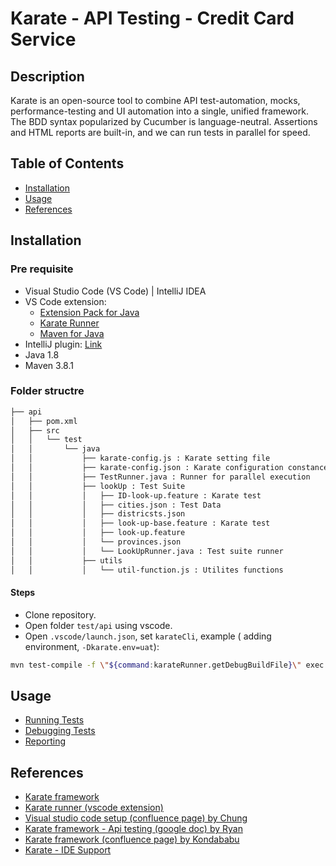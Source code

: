 # Karate - API Testing - Credit Card Service

## Description

Karate is an open-source tool to combine API test-automation, mocks, performance-testing and UI automation into a single, unified framework. The BDD syntax popularized by Cucumber is language-neutral. Assertions and HTML reports are built-in, and we can run tests in parallel for speed.

## Table of Contents

- [Installation](#installation)
- [Usage](#usage)
- [References](#references)

## Installation

### Pre requisite

- Visual Studio Code (VS Code) | IntelliJ IDEA 
- VS Code extension:
  - [Extension Pack for Java](https://marketplace.visualstudio.com/items?itemName=vscjava.vscode-java-pack)
  - [Karate Runner](https://marketplace.visualstudio.com/items?itemName=kirkslota.karate-runner)
  - [Maven for Java](https://marketplace.visualstudio.com/items?itemName=vscjava.vscode-maven) 
- IntelliJ plugin: [Link](https://plugins.jetbrains.com/plugin/19232-karate)
- Java 1.8
- Maven 3.8.1

### Folder structre

```bash
├── api
│   ├── pom.xml
│   ├── src
│   │   └── test
│   │       └── java
│   │           ├── karate-config.js : Karate setting file
│   │           ├── karate-config.json : Karate configuration constance
│   │           ├── TestRunner.java : Runner for parallel execution
│   │           ├── lookUp : Test Suite 
│   │           │   ├── ID-look-up.feature : Karate test
│   │           │   ├── cities.json : Test Data
│   │           │   ├── districsts.json
│   │           │   ├── look-up-base.feature : Karate test
│   │           │   ├── look-up.feature
│   │           │   └── provinces.json
│   │           │   └── LookUpRunner.java : Test suite runner
│   │           ├── utils
│   │           │   └── util-function.js : Utilites functions
```
#### Steps

- Clone repository.
- Open folder `test/api` using vscode.
- Open `.vscode/launch.json`, set `karateCli`, example ( adding environment, `-Dkarate.env=uat`):

```bash
mvn test-compile -f \"${command:karateRunner.getDebugBuildFile}\" exec:java -Dkarate.env=uat -Dexec.mainClass=com.intuit.karate.cli.Main -Dexec.args=\"-d\" -Dexec.classpathScope=\"test\" ${config:karateRunner.karateRunner.commandLineArgs}
```

## Usage

- [Running Tests](https://fundingasiagroup.atlassian.net/wiki/spaces/~626d2c9852310b006802bf65/pages/2455470173/API+Testing+Getting+started+with+karate+using+Visual+Studio+Code#Running-tests)
- [Debugging Tests](https://fundingasiagroup.atlassian.net/wiki/spaces/~626d2c9852310b006802bf65/pages/2455470173/API+Testing+Getting+started+with+karate+using+Visual+Studio+Code#Debugging-tests)
- [Reporting](https://fundingasiagroup.atlassian.net/wiki/spaces/~626d2c9852310b006802bf65/pages/2455470173/API+Testing+Getting+started+with+karate+using+Visual+Studio+Code#Reporting)

## References

- [Karate framework](https://karatelabs.github.io/karate)
- [Karate runner (vscode extension)](https://marketplace.visualstudio.com/items?itemName=kirkslota.karate-runner)
- [Visual studio code setup (confluence page) by Chung](https://fundingasiagroup.atlassian.net/wiki/spaces/~626d2c9852310b006802bf65/pages/2455470173?atlOrigin=eyJpIjoiNjIxNWY0Y2Y4ZWJhNGZkZmFhZjBjMDBlZDRmYTBiMDgiLCJwIjoiY29uZmx1ZW5jZS1jaGF0cy1pbnQifQ)
- [Karate framework - Api testing (google doc) by Ryan](https://docs.google.com/document/d/1zTJumJLUhbd4X8OEfPBBUijUPPUp_YEj7vMh10oyk3U/edit?usp=sharing)
- [Karate framework (confluence page) by Kondababu](https://fundingasiagroup.atlassian.net/wiki/spaces/QA/pages/2593358220/Karate+Framework)
- [Karate - IDE Support](https://github.com/karatelabs/karate/wiki/IDE-Support)